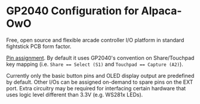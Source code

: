 # GP2040 Configuration for Alpaca-OwO

Free, open source and flexible arcade controller I/O platform in standard fightstick PCB form factor.

[Pin assignment](https://github.com/Project-Alpaca/Alpaca-OwO#pin-assignments). By default it uses GP2040's convention on Share/Touchpad key mapping (i.e. `Share == Select (S1)` and `Touchpad == Capture (A2)`).

Currently only the basic button pins and OLED display output are predefined by default. Other I/Os can be assigned on-demand to spare pins on the EXT port. Extra circuitry may be required for interfacing certain hardware that uses logic level different than 3.3V (e.g. WS281x LEDs).
